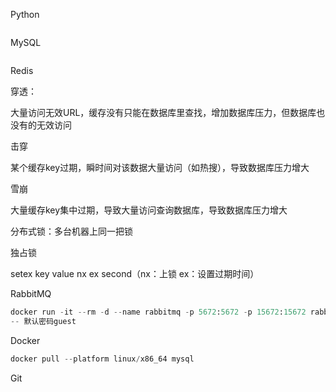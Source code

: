Python

```python

```

MySQL

```python

```

Redis

穿透：

大量访问无效URL，缓存没有只能在数据库里查找，增加数据库压力，但数据库也没有的无效访问

击穿

某个缓存key过期，瞬时间对该数据大量访问（如热搜），导致数据库压力增大

雪崩

大量缓存key集中过期，导致大量访问查询数据库，导致数据库压力增大

分布式锁：多台机器上同一把锁

独占锁

setex key value nx ex second（nx：上锁 ex：设置过期时间）

RabbitMQ

```python
docker run -it --rm -d --name rabbitmq -p 5672:5672 -p 15672:15672 rabbitmq:3.9-management
-- 默认密码guest
```

Docker

```python
docker pull --platform linux/x86_64 mysql
```

Git

```python

```